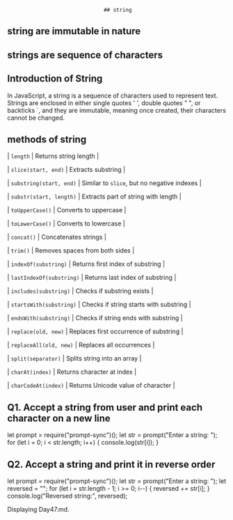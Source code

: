 
                                   ## string

## string are immutable in nature
## strings are sequence of characters

## Introduction of String

In JavaScript, a string is a sequence of characters used to represent text. Strings are enclosed in either single quotes ' ', double quotes " ", or backticks `, and they are immutable, meaning once created, their characters cannot be changed.

## methods of string

| `length` | Returns string length |

| `slice(start, end)` | Extracts substring |

| `substring(start, end)` | Similar to `slice`, but no negative indexes |

| `substr(start, length)` | Extracts part of string with length |

| `toUpperCase()` | Converts to uppercase |

| `toLowerCase()` | Converts to lowercase |

| `concat()` | Concatenates strings |

| `trim()` | Removes spaces from both sides |

| `indexOf(substring)` | Returns first index of substring |

| `lastIndexOf(substring)` | Returns last index of substring |

| `includes(substring)` | Checks if substring exists |

| `startsWith(substring)` | Checks if string starts with substring |

| `endsWith(substring)` | Checks if string ends with substring | 

| `replace(old, new)` | Replaces first occurrence of substring |

| `replaceAll(old, new)` | Replaces all occurrences |

| `split(separator)` | Splits string into an array |

| `charAt(index)` | Returns character at index |

| `charCodeAt(index)` | Returns Unicode value of character |

## Q1. Accept a string from user and print each character on a new line

let prompt = require("prompt-sync")();
let str = prompt("Enter a string: ");
for (let i = 0; i < str.length; i++) {
    console.log(str[i]);
}

## Q2. Accept a string and print it in reverse order

let prompt = require("prompt-sync")();
let str = prompt("Enter a string: ");
let reversed = "";
for (let i = str.length - 1; i >= 0; i--) {
    reversed += str[i];
}
console.log("Reversed string:", reversed);

Displaying Day47.md.
